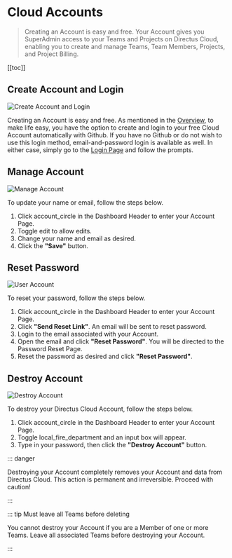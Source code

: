 # Cloud Accounts

> Creating an Account is easy and free. Your Account gives you SuperAdmin access to your Teams and Projects on Directus
> Cloud, enabling you to create and manage Teams, Team Members, Projects, and Project Billing.

[[toc]]

## Create Account and Login

![Create Account and Login](https://cdn.directus.io/docs/v9/cloud/accounts/accounts-20220322A/login-page-20220225A.webp)

Creating an Account is easy and free. As mentioned in the [Overview](/cloud/overview/), to make life easy, you have the
option to create and login to your free Cloud Account automatically with Github. If you have no Github or do not wish to
use this login method, email-and-password login is available as well. In either case, simply go to the
[Login Page](https://directus.cloud/login) and follow the prompts.

## Manage Account

![Manage Account](https://cdn.directus.io/docs/v9/cloud/accounts/accounts-20220322A/managing-your-account-20220225A.webp)

To update your name or email, follow the steps below.

1. Click <span mi icon>account_circle</span> in the Dashboard Header to enter your Account Page.
2. Toggle <span mi icon prmry>edit</span> to allow edits.
3. Change your name and email as desired.
4. Click the **"Save"** button.

## Reset Password

![User Account](https://cdn.directus.io/docs/v9/cloud/accounts/accounts-20220322A/reset-password-20220322A.webp)

To reset your password, follow the steps below.

1. Click <span mi icon>account_circle</span> in the Dashboard Header to enter your Account Page.
2. Click **"Send Reset Link"**. An email will be sent to reset password.
3. Login to the email associated with your Account.
4. Open the email and click **"Reset Password"**. You will be directed to the Password Reset Page.
5. Reset the password as desired and click **"Reset Password"**.

## Destroy Account

![Destroy Account](https://cdn.directus.io/docs/v9/cloud/accounts/accounts-20220322A/destroying-your-account-20220225A.webp)

To destroy your Directus Cloud Account, follow the steps below.

1. Click <span mi icon>account_circle</span> in the Dashboard Header to enter your Account Page.
2. Toggle <span mi icon dngr>local_fire_department</span> and an input box will appear.
3. Type in your password, then click the **"Destroy Account"** button.

::: danger

Destroying your Account completely removes your Account and data from Directus Cloud. This action is permanent and
irreversible. Proceed with caution!

:::

::: tip Must leave all Teams before deleting

You cannot destroy your Account if you are a Member of one or more Teams. Leave all associated Teams before destroying
your Account.

:::
